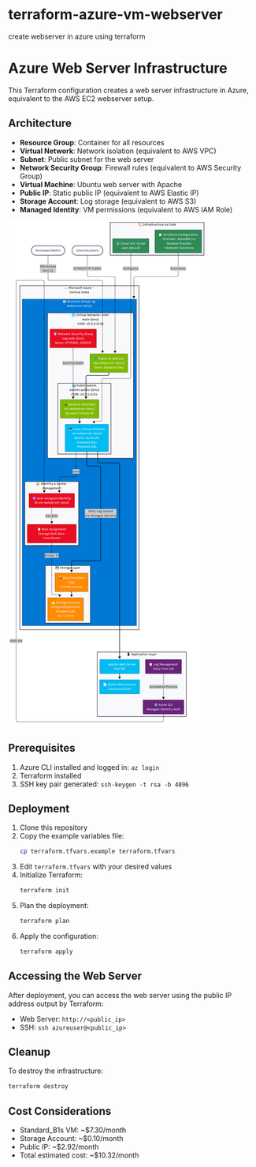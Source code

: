 # terraform-azure-vm-webserver
create webserver in azure using terraform 

# Azure Web Server Infrastructure

This Terraform configuration creates a web server infrastructure in Azure, equivalent to the AWS EC2 webserver setup.

## Architecture

- **Resource Group**: Container for all resources
- **Virtual Network**: Network isolation (equivalent to AWS VPC)
- **Subnet**: Public subnet for the web server
- **Network Security Group**: Firewall rules (equivalent to AWS Security Group)
- **Virtual Machine**: Ubuntu web server with Apache
- **Public IP**: Static public IP (equivalent to AWS Elastic IP)
- **Storage Account**: Log storage (equivalent to AWS S3)
- **Managed Identity**: VM permissions (equivalent to AWS IAM Role)

![azure_arch](images/azure_webserver_architecture.png)

## Prerequisites

1. Azure CLI installed and logged in: `az login`
2. Terraform installed
3. SSH key pair generated: `ssh-keygen -t rsa -b 4096`

## Deployment

1. Clone this repository
2. Copy the example variables file:
   ```bash
   cp terraform.tfvars.example terraform.tfvars
   ```
3. Edit `terraform.tfvars` with your desired values
4. Initialize Terraform:
   ```bash
   terraform init
   ```
5. Plan the deployment:
   ```bash
   terraform plan
   ```
6. Apply the configuration:
   ```bash
   terraform apply
   ```

## Accessing the Web Server

After deployment, you can access the web server using the public IP address output by Terraform:
- Web Server: `http://<public_ip>`
- SSH: `ssh azureuser@<public_ip>`

## Cleanup

To destroy the infrastructure:
```bash
terraform destroy
```

## Cost Considerations

- Standard_B1s VM: ~$7.30/month
- Storage Account: ~$0.10/month
- Public IP: ~$2.92/month
- Total estimated cost: ~$10.32/month

